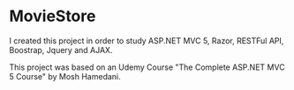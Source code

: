 # MovieStore

I created this project in order to study ASP.NET MVC 5, Razor, RESTFul API, Boostrap, Jquery and AJAX.

This project was based on an Udemy Course "The Complete ASP.NET MVC 5 Course" by Mosh Hamedani.

